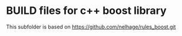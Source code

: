 # BUILD files for c++ boost library

This subfolder is based on https://github.com/nelhage/rules_boost.git

